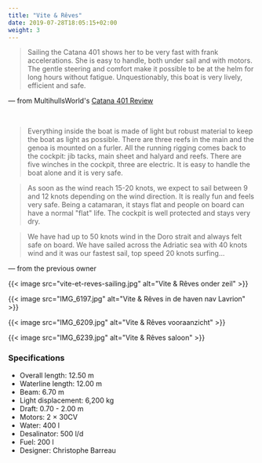 ```yaml
---
title: "Vite & Rêves"
date: 2019-07-28T18:05:15+02:00
weight: 3
---
```


> Sailing  the  Catana  401  shows  her  to  be  very fast  with  frank  accelerations.  She  is  easy  to handle, both  under  sail  and with  motors. The gentle steering and comfort make it possible to be at  the  helm for long hours  without  fatigue. Unquestionably, this boat is very lively, efficient and safe.

&mdash; from MultihullsWorld's [Catana 401 Review](/documents/Catana401.pdf)

<br />

> Everything inside the boat is made of light but robust material to keep the boat as light as possible. There are three reefs in the main and the genoa is mounted on a furler. All the running rigging comes back to the cockpit: jib tacks, main sheet and halyard and reefs. There are five winches in the cockpit, three are electric. It is easy to handle the boat alone and it is very safe.

> As soon as the wind reach 15-20 knots, we expect to sail between 9 and 12 knots depending on the wind direction. It is really fun and feels very safe. Being a catamaran, it stays flat and people on board can have a normal "flat" life. The cockpit is well protected and stays very dry.

> We have had up to 50 knots wind in the Doro strait and always felt safe on board. We have sailed across the Adriatic sea with 40 knots wind and it was our fastest sail, top speed 20 knots surfing...

&mdash; from the previous owner

{{< image src="vite-et-reves-sailing.jpg" alt="Vite & Rêves onder zeil" >}}

{{< image src="IMG_6197.jpg" alt="Vite & Rêves in de haven nav Lavrion" >}}

{{< image src="IMG_6209.jpg" alt="Vite & Rêves vooraanzicht" >}}

{{< image src="IMG_6239.jpg" alt="Vite & Rêves saloon" >}}


### Specifications

- Overall length: 12.50 m
- Waterline length: 12.00 m
- Beam: 6.70 m
- Light displacement: 6,200 kg
- Draft: 0.70 - 2.00 m
- Motors: 2 &times; 30CV
- Water: 400 l
- Desalinator: 500 l/d
- Fuel: 200 l
- Designer: Christophe Barreau
